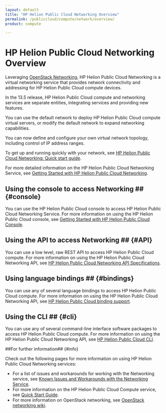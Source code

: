 ```yaml
---
layout: default
title: "HP Helion Public Cloud Networking Overview"
permalink: /publiccloud/compute/network/overview/
product: compute

---
```

<!--PUBLISHED-->
# HP Helion Public Cloud Networking Overview #

Leveraging [OpenStack Networking](http://www.openstack.org/software/openstack-networking/), HP Helion Public Cloud Networking is a virtual networking service that provides network connectivity and addressing for HP Helion Public Cloud compute devices. 

In the 13.5 release, HP Helion Public Cloud compute and networking services are separate entities, integrating services and providing new features. 

You can use the default network to deploy HP Helion Public Cloud compute virtual servers, or modify the default network to expand networking capabilities.

You can now define and configure your own virtual network topology, including control of IP address ranges.

To get up and running quickly with your network, see [HP Helion Public Cloud Networking: Quick start guide](/publiccloud/compute/network/quick-start).

For more detailed information on the HP Helion Public Cloud Networking Service, see [Getting Started with HP Helion Public Cloud Networking](/publiccloud/compute/network/getting-started).

## Using the console to access Networking ## {#console}

You can use the HP Helion Public Cloud console to access HP Helion Public Cloud Networking Service. For more information on using the HP Helion Public Cloud console, see [Getting Started with HP Helion Public Cloud Console](/publiccloud/hpcloudconsole).

## Using the API to access Networking ## {#API}
 
You can use a low level, raw REST API to access HP Helion Public Cloud compute. For more information on using the HP Helion Public Cloud Networking API, see [HP Helion Public Cloud Networking API Specifications](/publiccloud/api/networking).

## Using language bindings ## {#bindings}

You can use any of several language bindings to access HP Helion Public Cloud compute. For more information on using the HP Helion Public Cloud Networking API, see [HP Helion Public Cloud binding support](/publiccloud/bindings/).

## Using the CLI ## {#cli}

You can use any of several command-line interface software packages to access HP Helion Public Cloud compute. For more information on using the HP Helion Public Cloud Networking API, see [HP Helion Public Cloud CLI](/cli/).

##For further information## {#info} 

Check out the following pages for more information on using HP Helion Public Cloud Networking services:

- For a list of issues and workarounds for working with the Networking service, see [Known Issues and Workarounds with the Networking Service](/publiccloud/compute/known-issues/).
- For more information on the HP Helion Public Cloud Compute service, see [Quick Start Guide](https://community.hpcloud.com/article/hp-helion-public-cloud-quick-start-guide).
- For more information on OpenStack networking, see [OpenStack networking wiki](https://wiki.openstack.org/wiki/Quantum).

